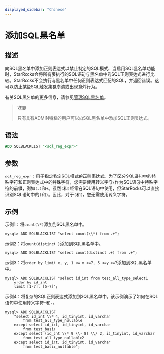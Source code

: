 ```yaml
---
displayed_sidebar: "Chinese"
---
```


# 添加SQL黑名单

## 描述

向SQL黑名单中添加正则表达式以禁止特定的SQL模式。当启用SQL黑名单功能时，StarRocks会将所有要执行的SQL语句与黑名单中的SQL正则表达式进行比较。StarRocks不会执行与黑名单中任何正则表达式匹配的SQL，并返回错误。这可以防止某些SQL触发集群崩溃或出现意外行为。

有关SQL黑名单的更多信息，请参见[管理SQL黑名单](../../../administration/Blacklist.md)。

> **注意**
>
> 只有具有ADMIN特权的用户可以向SQL黑名单中添加SQL正则表达式。

## 语法

```SQL
ADD SQLBLACKLIST "<sql_reg_expr>"
```

## 参数

`sql_reg_expr`：用于指定特定SQL模式的正则表达式。为了区分SQL语句中的特殊字符和正则表达式中的特殊字符，您需要使用转义字符`\`作为SQL语句中特殊字符的前缀，例如`(`、`)`和`+`。虽然`(`和`)`经常在SQL语句中使用，但StarRocks可以直接识别SQL语句中的`(`和`)`。因此，对于`(`和`)`，您无需使用转义字符。

## 示例

示例1：将`count(\*)`添加到SQL黑名单中。

```Plain
mysql> ADD SQLBLACKLIST "select count(\\*) from .+";
```

示例2：将`count(distinct )`添加到SQL黑名单中。

```Plain
mysql> ADD SQLBLACKLIST "select count(distinct .+) from .+";
```

示例3：将`order by limit x, y, 1 <= x <=7, 5 <=y <=7`添加到SQL黑名单中。

```Plain
mysql> ADD SQLBLACKLIST "select id_int from test_all_type_select1 
    order by id_int 
    limit [1-7], [5-7]";
```

示例4：将复杂的SQL正则表达式添加到SQL黑名单中。该示例演示了如何在SQL语句中使用转义字符`*`和`-`。

```Plain
mysql> ADD SQLBLACKLIST 
    "select id_int \\* 4, id_tinyint, id_varchar 
        from test_all_type_nullable 
    except select id_int, id_tinyint, id_varchar 
        from test_basic 
    except select (id_int \\* 9 \\- 8) \\/ 2, id_tinyint, id_varchar 
        from test_all_type_nullable2 
    except select id_int, id_tinyint, id_varchar 
        from test_basic_nullable";
```